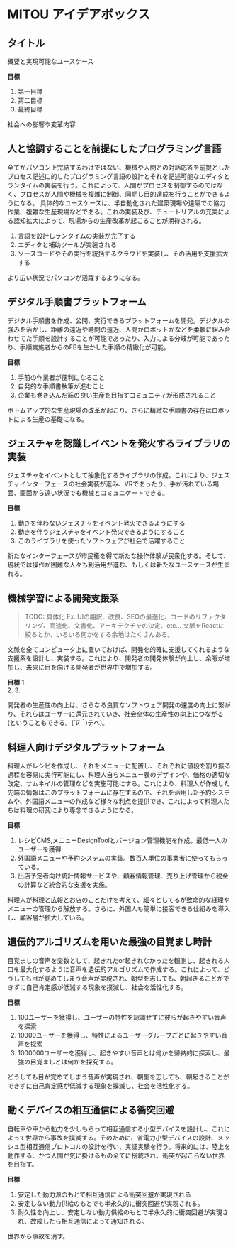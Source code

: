 # MITOU アイデアボックス

## タイトル
 
概要と実現可能なユースケース
 
**目標**
1. 第一目標 
2. 第二目標
3. 最終目標

社会への影響や変革内容


## 人と協調することを前提にしたプログラミング言語

全てがパソコン上完結するわけではない、機械や人間との対話応答を前提としたプロセス記述に的したプログラミング言語の設計とそれを記述可能なエディタとランタイムの実装を行う。これによって、人間がプロセスを制御するのではなく、プロセスが人間や機械を複雑に制御、同期し目的達成を行うことができるようになる。
具体的なユースケースは、半自動化された建築現場や遠隔での協力作業、複雑な生産現場などである。これの実装及び、チュートリアルの充実による認知拡大によって、現場からの生産改革が起こることが期待される。

1. 言語を設計しランタイムの実装が完了する
2. エディタと補助ツールが実装される
3. ソースコードやその実行を統括するクラウドを実装し、その活用を支援拡大する

より広い状況でパソコンが活躍するようになる。


##  デジタル手順書プラットフォーム

デジタル手順書を作成、公開、実行できるプラットフォームを開発。デジタルの強みを活かし、距離の遠近や時間の遠近、人間かロボットかなどを柔軟に組み合わせてた手順を設計することが可能であったり、入力による分岐が可能であったり、手順実施者からのFBを生かした手順の精緻化が可能。

**目標**
1. 手前の作業者が便利になること
2. 自発的な手順書執筆が進むこと
3. 企業も巻き込んだ筋の良い生産を目指すコミュニティが形成されること

ボトムアップ的な生産現場の改革が起こり、さらに精緻な手順書の存在はロボットによる生産の基礎になる。

##  ジェスチャを認識しイベントを発火するライブラリの実装

ジェスチャをイベントとして抽象化するライブラリの作成。これにより、ジェスチャインターフェースの社会実装が進み、VRであったり、手が汚れている場面、画面から遠い状況でも機械とコミュニケートできる。

**目標**
1.  動きを伴わないジェスチャをイベント発火できるようにする
2. 動きを伴うジェスチャをイベント発火できるようにすること
3. このライブラリを使ったソフトウェアが社会で活躍すること

新たなインターフェースが市民権を得て新たな操作体験が民衆化する。そして、現状では操作が困難な人々も利活用が進む、もしくは新たなユースケースが生まれる。

## 機械学習による開発支援系 

> TODO: 具体化
> Ex. UIの翻訳、改良、SEOの最適化、コードのリファクタリング、高速化、文書化、アーキテクチャの決定、etc...
> 文脈をReactに絞るとか、いろいろ何かをする余地はたくさんある。

文脈を全てコンピュータ上に置いておけば、開発を的確に支援してくれるような支援系を設計し、実装する。これにより、開発者の開発体験が向上し、余暇が増加し、未来に目を向ける開発者が世界中で増加する。

**目標**
1.  
2. 
3. 

開発者の生産性の向上は、さらなる良質なソフトウェア開発の速度の向上に繋がり、それらはユーザーに還元されていき、社会全体の生産性の向上につながる(ということもできる。(*´∇｀*)テヘ)。

## 料理人向けデジタルプラットフォーム

料理人がレシピを作成し、それをメニューに配置し、それぞれに値段を割り振る過程を容易に実行可能にし、料理人自らメニュー表のデザインや、価格の適切な改定、サムネイルの管理などを実施可能にする。これにより、料理人が作成した先端の情報はこのプラットフォームに存在するので、それを活用した予約システムや、外国語メニューの作成など様々な利点を提供でき、これによって料理人たちは料理の研究により専念できるようになる。

**目標**
1.  レシピCMS,メニューDesignToolとバージョン管理機能を作成。最低一人のユーザーを獲得
2. 外国語メニューや予約システムの実装。数百人単位の事業者に使ってもらっている。
3. 出店予定者向け統計情報サービスや、顧客情報管理、売り上げ管理から税金の計算など統合的な支援を実施。

料理人が料理と広報とお店のことだけを考えて、細々としてるが致命的な経理やメニューの管理から解放する。さらに、外国人も簡単に接客できる仕組みを導入し、顧客層が拡大している。

## 遺伝的アルゴリズムを用いた最強の目覚まし時計

目覚ましの音声を変数として、起きれたor起きれなかったを観測し、起きれる人口を最大化するように音声を遺伝的アルゴリズムで作成する。これによって、どうしても目が覚めてしまう音声が実現され、朝型を志しても、朝起きることができずに自己肯定感が低減する現象を撲滅し、社会を活性化する。

**目標**
1.  100ユーザーを獲得し、ユーザーの特性を認識せずに彼らが起きやすい音声を探索
2. 10000ユーザーを獲得し、特性によるユーザーグループごとに起きやすい音声を探索
3. 1000000ユーザーを獲得し、起きやすい音声とは何かを帰納的に探索し、最強の目覚ましとは何かを探究する。

どうしても目が覚めてしまう音声が実現され、朝型を志しても、朝起きることができずに自己肯定感が低減する現象を撲滅し、社会を活性化する。

## 動くデバイスの相互通信による衝突回避

自転車や車から動力を少しもらって相互通信する小型デバイスを設計し、これによって世界から事故を撲滅する。そのために、省電力小型デバイスの設計、メッシュ型相互通信プロトコルの設計を行い、実証実験を行う。将来的には、陸上を動作する、かつ人間が気に掛けるもの全てに搭載され、衝突が起こらない世界を目指す。

**目標**
1.  安定した動力源のもとで相互通信による衝突回避が実現される
2. 安定しない動力供給のもとでも半永久的に衝突回避が実現される。
3. 耐久性を向上し、安定しない動力供給のもとで半永久的に衝突回避が実現され、故障したら相互通信によって通知される。

世界から事故を消す。

## 